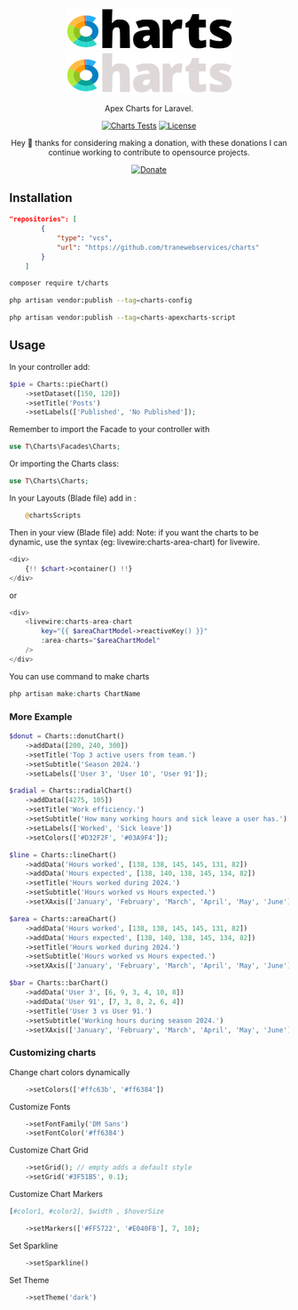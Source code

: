 <p align="center">
  <a href="https://tws.custura.de/#gh-light-mode-only" target="_blank">
    <img src="./.github/logo-light.svg" alt="Charts" width="300">
  </a>
  <a href="https://tws.custura.de/#gh-dark-mode-only" target="_blank">
    <img src="./.github/logo-dark.svg" alt="Charts" width="300">
  </a>
</p>
<p align="center">
  Apex Charts for Laravel.
<p>
<p align="center">
    <a href="https://github.com/tranewebservices/charts/actions/workflows/tests.yml"><img src="https://github.com/tranewebservices/charts/actions/workflows/tests.yml/badge.svg" alt="Charts Tests"></a>
    <a href="https://github.com/tranewebservices/charts/blob/main/LICENSE"><img src="https://img.shields.io/badge/License-Mit-brightgreen.svg" alt="License"></a>
</p>
<div align="center">
  Hey 👋 thanks for considering making a donation, with these donations I can continue working to contribute to opensource projects.
  
  [![Donate](https://img.shields.io/badge/Via_PayPal-blue)](https://www.paypal.com/donate/?hosted_button_id=V6YPST5PUAUKS)
</div>

## Installation

```json
"repositories": [
        {
            "type": "vcs",
            "url": "https://github.com/tranewebservices/charts"
        }
    ]
```

```bash
composer require t/charts
```

```bash
php artisan vendor:publish --tag=charts-config
```

```bash
php artisan vendor:publish --tag=charts-apexcharts-script
```

## Usage

In your controller add:
```php
$pie = Charts::pieChart()
    ->setDataset([150, 120])
    ->setTitle('Posts')
    ->setLabels(['Published', 'No Published']);
```

Remember to import the Facade to your controller with 
```php
use T\Charts\Facades\Charts;
```

Or importing the Charts class:
```php
use T\Charts\Charts;
```

In your Layouts (Blade file) add in <head>:
```php
    @chartsScripts
```

Then in your view (Blade file) add: 
Note: if you want the charts to be dynamic, use the syntax (eg: livewire:charts-area-chart) for livewire.
```php
<div>
    {!! $chart->container() !!}
</div>
```
or 
```php
<div>
    <livewire:charts-area-chart
        key="{{ $areaChartModel->reactiveKey() }}"
        :area-charts="$areaChartModel"
    />
</div>
```

You can use command to make charts
```php
php artisan make:charts ChartName
```

### More Example

```php
$donut = Charts::donutChart()
    ->addData([200, 240, 300])
    ->setTitle('Top 3 active users from team.')
    ->setSubtitle('Season 2024.')
    ->setLabels(['User 3', 'User 10', 'User 91']);
```

```php
$radial = Charts::radialChart()
    ->addData([4275, 105])
    ->setTitle('Work efficiency.')
    ->setSubtitle('How many working hours and sick leave a user has.')
    ->setLabels(['Worked', 'Sick leave'])
    ->setColors(['#D32F2F', '#03A9F4']);
```

```php
$line = Charts::lineChart()
    ->addData('Hours worked', [138, 138, 145, 145, 131, 82])
    ->addData('Hours expected', [138, 140, 138, 145, 134, 82])
    ->setTitle('Hours worked during 2024.')
    ->setSubtitle('Hours worked vs Hours expected.')
    ->setXAxis(['January', 'February', 'March', 'April', 'May', 'June']);
```

```php
$area = Charts::areaChart()
    ->addData('Hours worked', [138, 138, 145, 145, 131, 82])
    ->addData('Hours expected', [138, 140, 138, 145, 134, 82])
    ->setTitle('Hours worked during 2024.')
    ->setSubtitle('Hours worked vs Hours expected.')
    ->setXAxis(['January', 'February', 'March', 'April', 'May', 'June']);
```

```php
$bar = Charts::barChart()
    ->addData('User 3', [6, 9, 3, 4, 10, 8])
    ->addData('User 91', [7, 3, 8, 2, 6, 4])
    ->setTitle('User 3 vs User 91.')
    ->setSubtitle('Working hours during season 2024.')
    ->setXAxis(['January', 'February', 'March', 'April', 'May', 'June']);
```

### Customizing charts

Change chart colors dynamically
```php
    ->setColors(['#ffc63b', '#ff6384'])
```

Customize Fonts
```php
    ->setFontFamily('DM Sans')
    ->setFontColor('#ff6384')
```

Customize Chart Grid
```php
    ->setGrid(); // empty adds a default style
    ->setGrid('#3F51B5', 0.1);
```

Customize Chart Markers  
```php 
[#color1, #color2], $width , $hoverSize 
```
```php
    ->setMarkers(['#FF5722', '#E040FB'], 7, 10);
```

Set Sparkline
```php
    ->setSparkline()
```

Set Theme
```php
    ->setTheme('dark')
```
